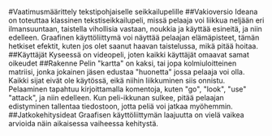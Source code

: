 #Vaatimusmäärittely tekstipohjaiselle seikkailupelille
##Vakioversio
Ideana on toteuttaa klassinen tekstiseikkailupeli, missä pelaaja voi liikkua neljään eri ilmansuuntaan, taistella vihollisia vastaan, noukkia ja käyttää esineitä, ja niin edelleen.
Graafinen käyttöliittymä voi näyttää pelaajan elämäpisteet, tämän hetkiset efektit, kuten jos olet saanut haavan taistelussa, mikä pitää hoitaa.
##Käyttäjät
Kyseessä on videopeli, joten kaikki käyttäjät omaavat samat oikeudet
##Rakenne
Pelin "kartta" on kaksi, tai jopa kolmiuloitteinen matriisi, jonka jokainen jäsen edustaa "huonetta" jossa pelaaja voi olla. Kaikki sijat eivät ole käytössä, eikä niihin liikkuminen siis onnistu.
Pelaaminen tapahtuu kirjoittamalla komentoja, kuten "go", "look", "use" "attack", ja niin edelleen.
Kun peli-ikkunan sulkee, pitää pelaajan edistyminen tallentaa tiedostoon, jotta peliä voi jatkaa myöhemmin.
##Jatkokehitysideat
Graafisen käyttöliittymän laajuutta on vielä vaikea arvioida näin aikaisessa vaiheessa kehitystä.
